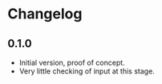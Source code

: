# Changelog

## 0.1.0

- Initial version, proof of concept.
- Very little checking of input at this stage.
